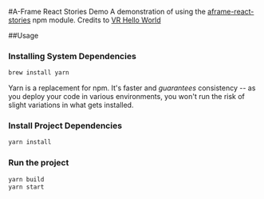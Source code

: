 #A-Frame React Stories Demo
A demonstration of using the [aframe-react-stories](https://www.npmjs.com/package/aframe-react-stories) npm module.
Credits to [VR Hello World](https://github.com/alexanderschnapp/vr-hello-world)

##Usage
### Installing System Dependencies
```bash
brew install yarn
```
Yarn is a replacement for npm. It's faster and *guarantees* consistency -- as you deploy your code in various environments, you won't run the risk of slight variations in what gets installed.

### Install Project Dependencies
```bash
yarn install
```

### Run the project
```bash
yarn build
yarn start
```